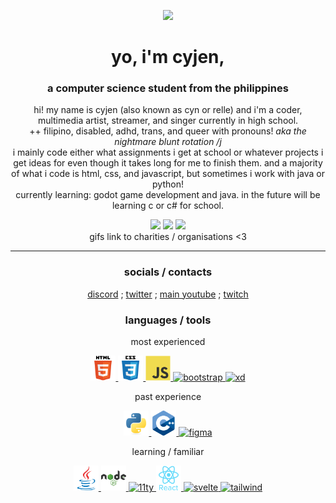 <p align="center"><img src="https://media1.tenor.com/m/4tcRXVu-yJ0AAAAC/an-shiraishi-mizuki-akiyama.gif"></p>

<h1 align="center">yo, i'm cyjen,</h1>
<h3 align="center">a computer science student from the philippines</h3>

<p align="center">hi! my name is cyjen (also known as cyn or relle) and i'm a coder, multimedia artist, streamer, and singer currently in high school. <br>
++ filipino, disabled, adhd, trans, and queer with pronouns! <em>aka the nightmare blunt rotation /j</em> <br>
i mainly code either what assignments i get at school or whatever projects i get ideas for even though it takes long for me to finish them. and a majority of what i code is html, css, and javascript, but sometimes i work with java or python! <br>
currently learning: godot game development and java. in the future will be learning c or c# for school.</p>

<p align="center">
  <a href="https://www.ppath.org/"><img src="https://files.catbox.moe/ewjpoh.gif"></a>
  <a href="https://projectinclusion.ph/"><img src="https://files.catbox.moe/7t3h6l.gif"></a>
  <a href="https://palestinegazaaid.carrd.co/"><img src="https://files.catbox.moe/3tdg2q.gif"></a> <br>
  gifs link to charities / organisations <3
</p>
  
<hr> 

<h3 align="center">socials / contacts</h3>
<p align="center">
  <a href="http://discord.com/users/989855653910687864" target="blank">discord</a> ;
  <a href="https://twitter.com/scyrellax" target="blank">twitter</a> ; 
  <a href="https://youtube.com/@cyjen_" target="blank">main youtube</a> ;
  <a href="https://twitch.tv/cyjen_" target="blank">twitch</a>
</p>

<h3 align="center">languages / tools</h3>
<p align="center">most experienced</p>
<p align="center"> 
  <a href="https://www.w3.org/html/" target="_blank" rel="noreferrer"> <img src="https://raw.githubusercontent.com/devicons/devicon/master/icons/html5/html5-original-wordmark.svg" alt="html5" width="40" height="40"/> </a> 
  <a href="https://www.w3schools.com/css/" target="_blank" rel="noreferrer"> <img src="https://raw.githubusercontent.com/devicons/devicon/master/icons/css3/css3-original-wordmark.svg" alt="css3" width="40" height="40"/> </a> 
  <a href="https://developer.mozilla.org/en-US/docs/Web/JavaScript" target="_blank" rel="noreferrer"> <img src="https://raw.githubusercontent.com/devicons/devicon/master/icons/javascript/javascript-original.svg" alt="javascript" width="40" height="40"/> </a>
  <a href="https://getbootstrap.com" target="_blank" rel="noreferrer"> <img src="https://getbootstrap.com/docs/5.3/assets/brand/bootstrap-logo-shadow.png" alt="bootstrap" width="40" height="40"/> </a> 
  <a href="https://www.adobe.com/products/xd.html" target="_blank" rel="noreferrer"> <img src="https://cdn.worldvectorlogo.com/logos/adobe-xd-2.svg" alt="xd" width="40" height="40"/> </a> 
</p>

<p align="center">past experience</p>
<p align="center">
  <a href="https://www.python.org" target="_blank" rel="noreferrer"> <img src="https://raw.githubusercontent.com/devicons/devicon/master/icons/python/python-original.svg" alt="python" width="40" height="40"/> </a> 
  <a href="https://www.w3schools.com/cpp/" target="_blank" rel="noreferrer"> <img src="https://raw.githubusercontent.com/devicons/devicon/master/icons/cplusplus/cplusplus-original.svg" alt="cplusplus" width="40" height="40"/> </a> 
  <a href="https://www.figma.com/" target="_blank" rel="noreferrer"> <img src="https://www.vectorlogo.zone/logos/figma/figma-icon.svg" alt="figma" width="40" height="40"/> </a> 
</p>

<p align="center">learning / familiar</p>
<p align="center">
  <a href="https://www.java.com" target="_blank" rel="noreferrer"> <img src="https://raw.githubusercontent.com/devicons/devicon/master/icons/java/java-original.svg" alt="java" width="40" height="40"/> </a>  
  <a href="https://nodejs.org" target="_blank" rel="noreferrer"> <img src="https://raw.githubusercontent.com/devicons/devicon/master/icons/nodejs/nodejs-original-wordmark.svg" alt="nodejs" width="40" height="40"/> </a> 
  <a href="https://www.11ty.dev/" target="_blank" rel="noreferrer"> <img src="https://gist.githubusercontent.com/vivek32ta/c7f7bf583c1fb1c58d89301ea40f37fd/raw/f4c85cce5790758286b8f155ef9a177710b995df/11ty.svg" alt="11ty" width="40" height="40"/> </a> 
  <a href="https://reactjs.org/" target="_blank" rel="noreferrer"> <img src="https://raw.githubusercontent.com/devicons/devicon/master/icons/react/react-original-wordmark.svg" alt="react" width="40" height="40"/> </a> 
  <a href="https://svelte.dev" target="_blank" rel="noreferrer"> <img src="https://upload.wikimedia.org/wikipedia/commons/1/1b/Svelte_Logo.svg" alt="svelte" width="40" height="40"/> </a> 
  <a href="https://tailwindcss.com/" target="_blank" rel="noreferrer"> <img src="https://www.vectorlogo.zone/logos/tailwindcss/tailwindcss-icon.svg" alt="tailwind" width="40" height="40"/> </a> 
</p>
